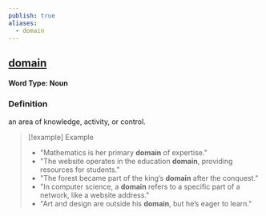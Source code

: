 ```yaml
---
publish: true
aliases:
  - domain
---
```


## [domain](https://dictionary.cambridge.org/dictionary/english/domain)
#### Word Type: Noun
### Definition
an area of knowledge, activity, or control.

> [!example] Example
> 
> - "Mathematics is her primary **domain** of expertise."
> - "The website operates in the education **domain**, providing resources for students."
> - "The forest became part of the king’s **domain** after the conquest."
> - "In computer science, a **domain** refers to a specific part of a network, like a website address."
> - "Art and design are outside his **domain**, but he’s eager to learn."

